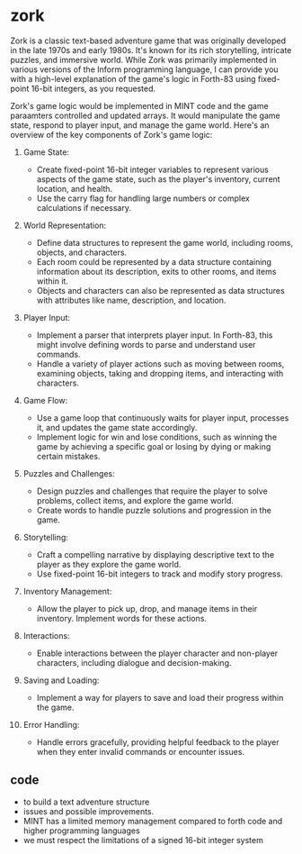 # zork

Zork is a classic text-based adventure game that was originally developed in the late 1970s and early 1980s. It's known for its rich storytelling, intricate puzzles, and immersive world. While Zork was primarily implemented in various versions of the Inform programming language, I can provide you with a high-level explanation of the game's logic in Forth-83 using fixed-point 16-bit integers, as you requested.

Zork's game logic would be implemented in MINT code and the game paraamters controlled and updated arrays. It would manipulate the game state, respond to player input, and manage the game world. Here's an overview of the key components of Zork's game logic:

1. Game State:
   - Create fixed-point 16-bit integer variables to represent various aspects of the game state, such as the player's inventory, current location, and health.
   - Use the carry flag for handling large numbers or complex calculations if necessary.

2. World Representation:
   - Define data structures to represent the game world, including rooms, objects, and characters.
   - Each room could be represented by a data structure containing information about its description, exits to other rooms, and items within it.
   - Objects and characters can also be represented as data structures with attributes like name, description, and location.

3. Player Input:
   - Implement a parser that interprets player input. In Forth-83, this might involve defining words to parse and understand user commands.
   - Handle a variety of player actions such as moving between rooms, examining objects, taking and dropping items, and interacting with characters.

4. Game Flow:
   - Use a game loop that continuously waits for player input, processes it, and updates the game state accordingly.
   - Implement logic for win and lose conditions, such as winning the game by achieving a specific goal or losing by dying or making certain mistakes.

5. Puzzles and Challenges:
   - Design puzzles and challenges that require the player to solve problems, collect items, and explore the game world.
   - Create words to handle puzzle solutions and progression in the game.

6. Storytelling:
   - Craft a compelling narrative by displaying descriptive text to the player as they explore the game world.
   - Use fixed-point 16-bit integers to track and modify story progress.

7. Inventory Management:
   - Allow the player to pick up, drop, and manage items in their inventory. Implement words for these actions.

8. Interactions:
   - Enable interactions between the player character and non-player characters, including dialogue and decision-making.

9. Saving and Loading:
   - Implement a way for players to save and load their progress within the game.

10. Error Handling:
    - Handle errors gracefully, providing helpful feedback to the player when they enter invalid commands or encounter issues.


## code 
- to build a text adventure structure
- issues and possible improvements.
- MINT has a limited memory management compared to forth code and higher programming languages
- we must respect the limitations of a signed 16-bit integer system

  
